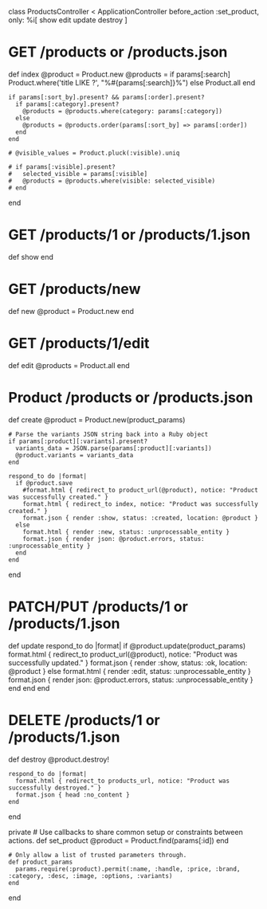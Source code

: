 class ProductsController < ApplicationController
  before_action :set_product, only: %i[ show edit update destroy ]

  # GET /products or /products.json


  def index
    @product = Product.new
    @products = if params[:search]
      Product.where('title LIKE ?', "%#{params[:search]}%")
    else
      Product.all
    end
  
    if params[:sort_by].present? && params[:order].present?
      if params[:category].present?
        @products = @products.where(category: params[:category])
      else
        @products = @products.order(params[:sort_by] => params[:order])
      end
    end
  
    # @visible_values = Product.pluck(:visible).uniq
  
    # if params[:visible].present?
    #   selected_visible = params[:visible]
    #   @products = @products.where(visible: selected_visible)
    # end

  end

  # GET /products/1 or /products/1.json
  def show
  end

  # GET /products/new
  def new
    @product = Product.new
  end

  # GET /products/1/edit
  def edit
    @products = Product.all
  end

  # Product /products or /products.json
  def create
    @product = Product.new(product_params)

    # Parse the variants JSON string back into a Ruby object
    if params[:product][:variants].present?
      variants_data = JSON.parse(params[:product][:variants])
      @product.variants = variants_data
    end

    respond_to do |format|
      if @product.save
        #format.html { redirect_to product_url(@product), notice: "Product was successfully created." }
        format.html { redirect_to index, notice: "Product was successfully created." }
        format.json { render :show, status: :created, location: @product }
      else
        format.html { render :new, status: :unprocessable_entity }
        format.json { render json: @product.errors, status: :unprocessable_entity }
      end
    end
  end

  # PATCH/PUT /products/1 or /products/1.json
  def update
    respond_to do |format|
      if @product.update(product_params)
        format.html { redirect_to product_url(@product), notice: "Product was successfully updated." }
        format.json { render :show, status: :ok, location: @product }
      else
        format.html { render :edit, status: :unprocessable_entity }
        format.json { render json: @product.errors, status: :unprocessable_entity }
      end
    end
  end

  # DELETE /products/1 or /products/1.json
  def destroy
    @product.destroy!

    respond_to do |format|
      format.html { redirect_to products_url, notice: "Product was successfully destroyed." }
      format.json { head :no_content }
    end
  end

  private
    # Use callbacks to share common setup or constraints between actions.
    def set_product
      @product = Product.find(params[:id])
    end

    # Only allow a list of trusted parameters through.
    def product_params
      params.require(:product).permit(:name, :handle, :price, :brand, :category, :desc, :image, :options, :variants)
    end
end
